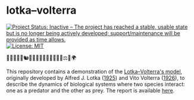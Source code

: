 # lotka–volterra

<!-- badges: start -->
[![Project Status: Inactive – The project has reached a stable, usable state but is no longer being actively developed; support/maintenance will be provided as time allows.](https://www.repostatus.org/badges/latest/inactive.svg)](https://www.repostatus.org/#inactive)
[![License: MIT](https://img.shields.io/badge/license-MIT-green)](https://choosealicense.com/licenses/mit/)
<!-- badges: end -->

🐇🐐🦙🦆🦌🐿️🐔🐠🦊🐅🐺🦁🦅🐍🐊🔁⚖️🔗🌍

This repository contains a demonstration of the [Lotka–Volterra's model](https://en.wikipedia.org/wiki/Lotka%E2%80%93Volterra_equations), originally developed by Alfred J. Lotka ([1925](http://archive.org/details/elementsofphysic017171mbp)) and Vito Volterra ([1926](https://www.nature.com/articles/118558a0)), to describe the dynamics of biological systems where two species interact: one as a predator and the other as prey. The report is available [here](https://danielvartan.github.io/lotka–volterra/).
